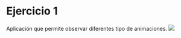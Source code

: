 # Ejercicio 1

Aplicación que permite observar diferentes tipo de animaciones.
 ![](https://storage.googleapis.com/academia-geek-general-bucket/modulo-1/modulo_1_img_34.png)